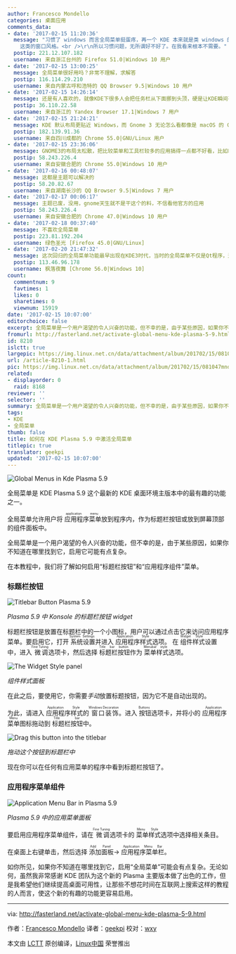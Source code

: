 ```yaml
---
author: Francesco Mondello
categories: 桌面应用
comments_data:
- date: '2017-02-15 11:20:36'
  message: "习惯了 windows 而言全局菜单挺蛋疼，再一个 KDE 本来就是类 windows 的窗口，全局菜单更像是 macOS 以及 gnome
    这类的窗口风格。<br />\r\n所以习惯问题，无所谓好不好了。在我看来根本不需要。"
  postip: 221.12.107.182
  username: 来自浙江台州的 Firefox 51.0|Windows 10 用户
- date: '2017-02-15 13:00:25'
  message: 全局菜单很好用吗？非常不理解，求解答
  postip: 116.114.29.210
  username: 来自内蒙古呼和浩特的 QQ Browser 9.5|Windows 10 用户
- date: '2017-02-15 14:26:14'
  message: 还是有人喜欢的，就像KDE下很多人会把任务栏从下面挪到头顶，硬是让KDE瞬间有了MAC OS和GNOME的感觉^_^
  postip: 36.110.22.58
  username: 来自浙江的 Yandex Browser 17.1|Windows 7 用户
- date: '2017-02-15 21:24:21'
  message: KDE 默认布局更贴近 Windows，而 Gnome 3 无论怎么看都像是 macOS 的 Clone。
  postip: 182.139.91.36
  username: 来自四川成都的 Chrome 55.0|GNU/Linux 用户
- date: '2017-02-15 23:36:06'
  message: GNOME3的布局太松散，把比较菜单和工具栏较多的应用搞得一点都不好看，比如Eclipse
  postip: 58.243.226.4
  username: 来自安徽合肥的 Chrome 55.0|Windows 10 用户
- date: '2017-02-16 00:48:07'
  message: 这都是主题可以解决的
  postip: 58.20.82.67
  username: 来自湖南长沙的 QQ Browser 9.5|Windows 7 用户
- date: '2017-02-17 00:06:17'
  message: 主题已废，没用，gnome天生就不是干这个的料，不信看他官方的应用
  postip: 58.243.226.4
  username: 来自安徽合肥的 Chrome 47.0|Windows 10 用户
- date: '2017-02-18 00:37:40'
  message: 不喜欢全局菜单
  postip: 223.81.192.204
  username: 绿色圣光 [Firefox 45.0|GNU/Linux]
- date: '2017-02-20 21:47:32'
  message: 这次回归的全局菜单功能最早出现在KDE3时代，当时的全局菜单不仅是Qt程序，连GTK都能支持，可惜现在的版本只对Qt程序有效了，没有太大意义，毕竟Linux环境下很多重量级的应用都是GTK相关的。
  postip: 113.46.96.178
  username: 枫落夜舞 [Chrome 56.0|Windows 10]
count:
  commentnum: 9
  favtimes: 1
  likes: 0
  sharetimes: 0
  viewnum: 15919
date: '2017-02-15 10:07:00'
editorchoice: false
excerpt: 全局菜单是一个用户渴望的令人兴奋的功能，但不幸的是，由于某些原因，如果你不知道在哪里找到它，启用它可能有点复杂。
fromurl: http://fasterland.net/activate-global-menu-kde-plasma-5-9.html
id: 8210
islctt: true
largepic: https://img.linux.net.cn/data/attachment/album/201702/15/081047mnd5cucm55uocn5d.jpg
url: /article-8210-1.html
pic: https://img.linux.net.cn/data/attachment/album/201702/15/081047mnd5cucm55uocn5d.jpg.thumb.jpg
related:
- displayorder: 0
  raid: 8168
reviewer: ''
selector: ''
summary: 全局菜单是一个用户渴望的令人兴奋的功能，但不幸的是，由于某些原因，如果你不知道在哪里找到它，启用它可能有点复杂。
tags:
- KDE
- 全局菜单
thumb: false
title: 如何在 KDE Plasma 5.9 中激活全局菜单
titlepic: true
translator: geekpi
updated: '2017-02-15 10:07:00'
---
```


![Global Menus in Kde Plasma 5.9](/data/attachment/album/201702/15/081047mnd5cucm55uocn5d.jpg)


全局菜单是 KDE Plasma 5.9 这个最新的 KDE 桌面环境主版本中的最有趣的功能之一。


全局菜单允许用户将<ruby> 应用程序菜单 <rp>  （ </rp> <rt>  application menu </rt> <rp>  ） </rp></ruby>放到程序内，作为标题栏按钮或放到屏幕顶部的组件面板中。


全局菜单是一个用户渴望的令人兴奋的功能，但不幸的是，由于某些原因，如果你不知道在哪里找到它，启用它可能有点复杂。


在本教程中，我们将了解如何启用“标题栏按钮”和“应用程序组件”菜单。


### 标题栏按钮


![Titlebar Button Plasma 5.9](/data/attachment/album/201702/15/081048dlnslhduetldszul.png)


*Plasma 5.9 中 Konsole 的标题栏按钮 widget*


标题栏按钮是放置在标题栏中的一个小图标，用户可以通过点击它来访问应用程序菜单。要启用它，打开<ruby> 系统设置 <rp>  （ </rp> <rt>  System Settings </rt> <rp>  ） </rp></ruby>并进入<ruby> 应用程序样式 <rp>  （ </rp> <rt>  Application Style </rt> <rp>  ） </rp></ruby>选项。 在<ruby> 组件样式 <rp>  （ </rp> <rt>  Widget Style </rt> <rp>  ） </rp></ruby>设置中，进入<ruby> 微调 <rp>  （ </rp> <rt>  Fine Tuning </rt> <rp>  ） </rp></ruby>选项卡，然后选择<ruby> 标题栏按钮 <rp>  （ </rp> <rt>  Title bar button </rt> <rp>  ） </rp></ruby>作为<ruby> 菜单样式 <rp>  （ </rp> <rt>  Menubar style </rt> <rp>  ） </rp></ruby>选项。


![The Widget Style panel](/data/attachment/album/201702/15/081051ty002agg42y1hktz.png)


*组件样式面板*


在此之后，要使用它，你需要*手动*放置标题按钮，因为它不是自动出现的。


为此，请进入<ruby> 应用程序样式 <rp>  （ </rp> <rt>  Application Style </rt> <rp>  ） </rp></ruby>的<ruby> 窗口装饰 <rp>  （ </rp> <rt>  Windows Decoration </rt> <rp>  ） </rp></ruby>。进入<ruby> 按钮 <rp>  （ </rp> <rt>  Buttons </rt> <rp>  ） </rp></ruby>选项卡，并将小的<ruby> 应用程序菜单 <rp>  （ </rp> <rt>  Application Menu </rt> <rp>  ） </rp></ruby>图标拖动到<ruby> 标题栏按钮 <rp>  （ </rp> <rt>  Title bar </rt> <rp>  ） </rp></ruby>中。


![Drag this button into the titlebar](/data/attachment/album/201702/15/081059s457j9fw9i9lfzff.png)


*拖动这个按钮到标题栏中*


现在你可以在任何有应用菜单的程序中看到标题栏按钮了。


### 应用程序菜单组件


![Application Menu Bar in Plasma 5.9](/data/attachment/album/201702/15/081113e96z6nn0nlr6166g.jpg)


*Plasma 5.9 中的应用菜单面板*


要启用应用程序菜单组件，请在<ruby> 微调 <rp>  （ </rp> <rt>  Fine Tuning </rt> <rp>  ） </rp></ruby>选项卡的<ruby> 菜单样式 <rp>  （ </rp> <rt>  Menu Style </rt> <rp>  ） </rp></ruby>选项中选择相关条目。


在桌面上右键单击，然后选择<ruby> 添加面板 <rp>  （ </rp> <rt>  Add Panel </rt> <rp>  ） </rp></ruby>-> <ruby> 应用程序菜单栏 <rp>  （ </rp> <rt>  Application Menu Bar </rt> <rp>  ） </rp></ruby>。


如你所见，如果你不知道在哪里找到它，启用“全局菜单”可能会有点复杂。无论如何，虽然我非常感谢 KDE 团队为这个新的 Plasma 主要版本做了出色的工作，但是我希望他们继续提高桌面可用性，让那些不想花时间在互联网上搜索这样的教程的人而言，使这个新的有趣的功能更容易启用。




---


via: <http://fasterland.net/activate-global-menu-kde-plasma-5-9.html>


作者：[Francesco Mondello](http://fasterland.net/) 译者：[geekpi](https://github.com/geekpi) 校对：[wxy](https://github.com/wxy)


本文由 [LCTT](https://github.com/LCTT/TranslateProject) 原创编译，[Linux中国](https://linux.cn/) 荣誉推出
